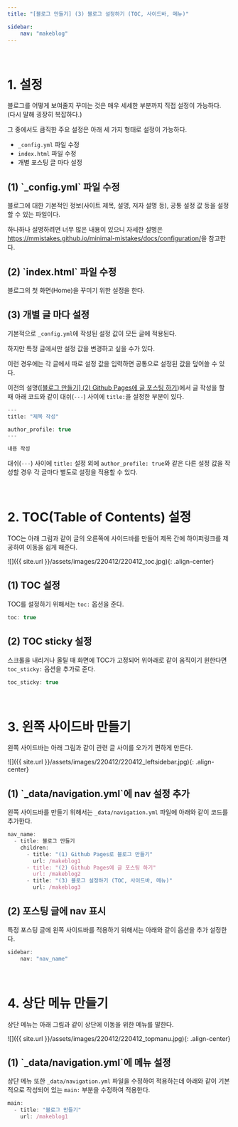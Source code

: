```yaml
---
title: "[블로그 만들기] (3) 블로그 설정하기 (TOC, 사이드바, 메뉴)"

sidebar:
    nav: "makeblog"
---
```


<br/>




# 1. 설정

블로그를 어떻게 보여줄지 꾸미는 것은 매우 세세한 부분까지 직접 설정이 가능하다.  
(다시 말해 굉장히 복잡하다.)

그 중에서도 큼직한 주요 설정은 아래 세 가지 형태로 설정이 가능하다.

- `_config.yml` 파일 수정
- `index.html` 파일 수정
- 개별 포스팅 글 마다 설정

## (1) \`_config.yml\` 파일 수정

블로그에 대한 기본적인 정보(사이트 제목, 설명, 저자 설명 등), 공통 설정 값 등을 설정할 수 있는 파일이다.

하나하나 설명하려면 너무 많은 내용이 있으니 자세한 설명은 <https://mmistakes.github.io/minimal-mistakes/docs/configuration/>을 참고한다.


## (2) \`index.html\` 파일 수정

블로그의 첫 화면(Home)을 꾸미기 위한 설정을 한다.


## (3) 개별 글 마다 설정

기본적으로 `_config.yml`에 작성된 설정 값이 모든 글에 적용된다.

하지만 특정 글에서만 설정 값을 변경하고 싶을 수가 있다.

이런 경우에는 각 글에서 따로 설정 값을 입력하면 공통으로 설정된 값을 덮어쓸 수 있다.

이전의 설명([[블로그 만들기] (2) Github Pages에 글 포스팅 하기]({{site.url}}/makeblog2))에서 글 작성을 할 때 아래 코드와 같이 대쉬(`---`) 사이에 `title:`을 설정한 부분이 있다.

```javascript
---
title: "제목 작성"

author_profile: true
---

내용 작성
```

대쉬(`---`) 사이에 `title:` 설정 외에 `author_profile: true`와 같은 다른 설정 값을 작성할 경우 각 글마다 별도로 설정을 적용할 수 있다.


<br/>




# 2. TOC(Table of Contents) 설정

TOC는 아래 그림과 같이 글의 오른쪽에 사이드바를 만들어 제목 간에 하이퍼링크를 제공하여 이동을 쉽게 해준다.

![]({{ site.url }}/assets/images/220412/220412_toc.jpg){: .align-center} 

## (1) TOC 설정

TOC를 설정하기 위해서는 `toc:` 옵션을 준다.

```javascript
toc: true
```

## (2) TOC sticky 설정

스크롤을 내리거나 올릴 때 화면에 TOC가 고정되어 위아래로 같이 움직이기 원한다면 `toc_sticky:` 옵션을 추가로 준다.

```javascript
toc_sticky: true
```

<br/>




# 3. 왼쪽 사이드바 만들기

왼쪽 사이드바는 아래 그림과 같이 관련 글 사이를 오가기 편하게 만든다.

![]({{ site.url }}/assets/images/220412/220412_leftsidebar.jpg){: .align-center} 

## (1) \`_data/navigation.yml\`에 nav 설정 추가

왼쪽 사이드바를 만들기 위해서는 `_data/navigation.yml` 파일에 아래와 같이 코드를 추가한다.

```javascript
nav_name:
  - title: 블로그 만들기
    children:
      - title: "(1) Github Pages로 블로그 만들기"
        url: /makeblog1
      - title: "(2) Github Pages에 글 포스팅 하기"
        url: /makeblog2
      - title: "(3) 블로그 설정하기 (TOC, 사이드바, 메뉴)"
        url: /makeblog3
```

## (2) 포스팅 글에 nav 표시

특정 포스팅 글에 왼쪽 사이드바를 적용하기 위해서는 아래와 같이 옵션을 추가 설정한다. 

```javascript
sidebar:
    nav: "nav_name"
```

<br/>




# 4. 상단 메뉴 만들기

상단 메뉴는 아래 그림과 같이 상단에 이동을 위한 메뉴를 말한다.

![]({{ site.url }}/assets/images/220412/220412_topmanu.jpg){: .align-center} 

## (1) \`_data/navigation.yml\`에 메뉴 설정

상단 메뉴 또한 `_data/navigation.yml` 파일을 수정하여 적용하는데 아래와 같이 기본적으로 작성되어 있는 `main:` 부분을 수정하여 적용한다.

```javascript
main:
  - title: "블로그 만들기"
    url: /makeblog1
```
